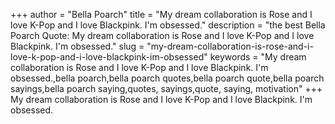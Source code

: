 +++
author = "Bella Poarch"
title = "My dream collaboration is Rose and I love K-Pop and I love Blackpink. I'm obsessed."
description = "the best Bella Poarch Quote: My dream collaboration is Rose and I love K-Pop and I love Blackpink. I'm obsessed."
slug = "my-dream-collaboration-is-rose-and-i-love-k-pop-and-i-love-blackpink-im-obsessed"
keywords = "My dream collaboration is Rose and I love K-Pop and I love Blackpink. I'm obsessed.,bella poarch,bella poarch quotes,bella poarch quote,bella poarch sayings,bella poarch saying,quotes, sayings,quote, saying, motivation"
+++
My dream collaboration is Rose and I love K-Pop and I love Blackpink. I'm obsessed.
